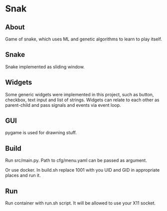 # Snak

## About

Game of snake, which uses ML and genetic algorithms to learn to play itself.

## Snake

Snake implemented as sliding window.

## Widgets

Some generic widgets were implemented in this project, such as button, checkbox, text input and list of strings.
Widgets can relate to each other as parent-child and pass signals and events via event loop.

## GUI

pygame is used for drawning stuff.

## Build

Run src/main.py. Path to cfg/menu.yaml can be passed as argument.

Or use docker.
In build.sh replace 1001 with you UID and GID in appropriate places and run it.

## Run

Run container with run.sh script.
It will be allowed to use your X11 socket.